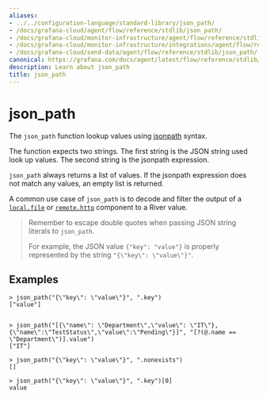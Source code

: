```yaml
---
aliases:
- ../../configuration-language/standard-library/json_path/
- /docs/grafana-cloud/agent/flow/reference/stdlib/json_path/
- /docs/grafana-cloud/monitor-infrastructure/agent/flow/reference/stdlib/json_path/
- /docs/grafana-cloud/monitor-infrastructure/integrations/agent/flow/reference/stdlib/json_path/
- /docs/grafana-cloud/send-data/agent/flow/reference/stdlib/json_path/
canonical: https://grafana.com/docs/agent/latest/flow/reference/stdlib/json_path/
description: Learn about json_path
title: json_path
---
```


# json_path

The `json_path` function lookup values using [jsonpath](https://goessner.net/articles/JsonPath/) syntax.

The function expects two strings. The first string is the JSON string used look up values. The second string is the jsonpath expression.

`json_path` always returns a list of values. If the jsonpath expression does not match any values, an empty list is returned.

A common use case of `json_path` is to decode and filter the output of a [`local.file`][] or [`remote.http`][] component to a River value.

> Remember to escape double quotes when passing JSON string literals to `json_path`.
>
> For example, the JSON value `{"key": "value"}` is properly represented by the
> string `"{\"key\": \"value\"}"`.

## Examples

```
> json_path("{\"key\": \"value\"}", ".key")
["value"]


> json_path("[{\"name\": \"Department\",\"value\": \"IT\"},{\"name\":\"TestStatus\",\"value\":\"Pending\"}]", "[?(@.name == \"Department\")].value")
["IT"]

> json_path("{\"key\": \"value\"}", ".nonexists")
[]

> json_path("{\"key\": \"value\"}", ".key")[0]
value

```

[`local.file`]: ../../components/local.file/
[`remote.http`]: ../../components/remote.http/
